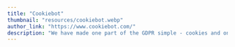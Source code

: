 ```yaml
---
title: "Cookiebot"
thumbnail: "resources/cookiebot.webp"
author_link: "https://www.cookiebot.com/"
description: "We have made one part of the GDPR simple - cookies and online tracking."
---
```

